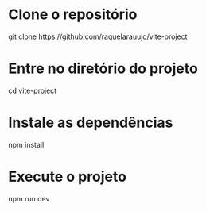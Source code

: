 # Clone o repositório
git clone https://github.com/raquelarauujo/vite-project

# Entre no diretório do projeto
cd vite-project

# Instale as dependências
npm install

# Execute o projeto
npm run dev

